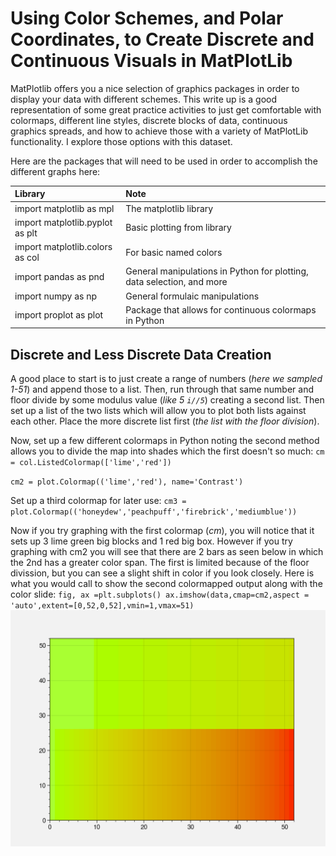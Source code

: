 # Using Color Schemes, and Polar Coordinates, to Create Discrete and Continuous Visuals in MatPlotLib

MatPlotlib offers you a nice selection of graphics packages in order to display your data with different schemes. This write up is a good representation 
of some great practice activities to just get comfortable with colormaps, different line styles, discrete blocks of data, continuous graphics spreads, and 
how to achieve those with a variety of MatPlotLib functionality. I explore those options with this dataset. 

Here are the packages that will need to be used in order to accomplish the different graphs here:
  
|Library|Note|
|:-------------|:--------------|
|import matplotlib as mpl| The matplotlib library|
|import matplotlib.pyplot as plt| Basic plotting from library|
|import matplotlib.colors as col| For basic named colors|
|import pandas as pnd| General manipulations in Python for plotting, data selection, and more|
|import numpy as np| General formulaic manipulations|
|import proplot as plot| Package that allows for continuous colormaps in Python|

## Discrete and Less Discrete Data Creation

A good place to start is to just create a range of numbers (*here we sampled 1-51*) and append those to a list. Then, run through that same number and floor divide 
by some modulus value (*like 5 `i//5`*) creating a second list. Then set up a list of the two lists which will allow you to plot both lists against each other. Place the 
more discrete list first (*the list with the floor division*). 

Now, set up a few different colormaps in Python noting the second method allows you to divide the map into shades which the first doesn't so much:
`cm = col.ListedColormap(['lime','red'])`

`cm2 = plot.Colormap(('lime','red'), name='Contrast')`

Set up a third colormap for later use:
`cm3 = plot.Colormap(('honeydew','peachpuff','firebrick','mediumblue'))`

Now if you try graphing with the first colormap (*cm*), you will notice that it sets up 3 lime green big blocks and 1 red big box. However if you try graphing with cm2
you will see that there are 2 bars as seen below in which the 2nd has a greater color span. The first is limited because of the floor divission, but you can see a slight
shift in color if you look closely. Here is what you would call to show the second colormapped output along with the color slide:
`fig, ax =plt.subplots()
ax.imshow(data,cmap=cm2,aspect = 'auto',extent=[0,52,0,52],vmin=1,vmax=51)`
![2 Layered color fade](https://github.com/AxisMeetsWorld/Color-Schemes-and-Polar-Coordinates/blob/main/Two%20arrays%20graphed.png)




